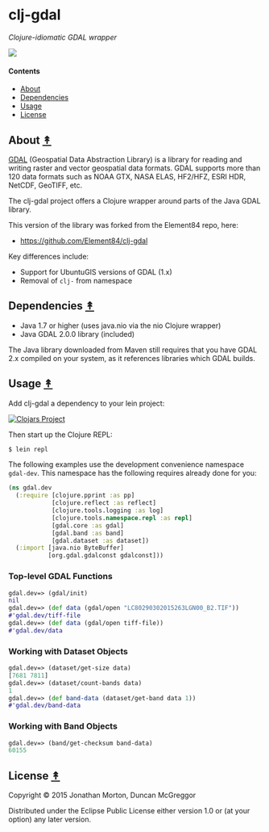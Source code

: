 # clj-gdal

*Clojure-idiomatic GDAL wrapper*

[![][clj-gdal-logo]][clj-gdal-logo-large]

[clj-gdal-logo]: resources/images/clj-gdal-LogoColor-x250.png
[clj-gdal-logo-large]: resources/images/clj-gdal-LogoColor-x1000.png


#### Contents

* [About](#about-)
* [Dependencies](#dependencies-)
* [Usage](#usage-)
* [License](#license-)


## About [&#x219F;](#contents)

[GDAL](http://www.gdal.org/) (Geospatial Data Abstraction Library) is a library
for reading and writing raster and vector geospatial data formats. GDAL
supports more than 120 data formats such as NOAA GTX, NASA ELAS, HF2/HFZ, ESRI
HDR, NetCDF, GeoTIFF, etc.

The clj-gdal project offers a Clojure wrapper around parts of the Java GDAL
library.

This version of the library was forked from the Element84 repo, here:

* https://github.com/Element84/clj-gdal

Key differences include:

* Support for UbuntuGIS versions of GDAL (1.x)
* Removal of ``clj-`` from namespace


## Dependencies [&#x219F;](#contents)

* Java 1.7 or higher (uses java.nio via the nio Clojure wrapper)
* Java GDAL 2.0.0 library (included)

The Java library downloaded from Maven still requires that you have GDAL 2.x
compiled on your system, as it references libraries which GDAL builds.


## Usage [&#x219F;](#contents)

Add clj-gdal a dependency to your lein project:

[![Clojars Project](http://clojars.org/oubiwann/clj-gdal/latest-version.svg)](http://clojars.org/oubiwann/clj-gdal)

Then start up the Clojure REPL:

```bash
$ lein repl
```

The following examples use the development convenience namespace ``gdal-dev``. This
namespace has the following requires already done for you:

```clojure
(ns gdal.dev
  (:require [clojure.pprint :as pp]
            [clojure.reflect :as reflect]
            [clojure.tools.logging :as log]
            [clojure.tools.namespace.repl :as repl]
            [gdal.core :as gdal]
            [gdal.band :as band]
            [gdal.dataset :as dataset])
  (:import [java.nio ByteBuffer]
           [org.gdal.gdalconst gdalconst]))
```


### Top-level GDAL Functions

```clojure
gdal.dev=> (gdal/init)
nil
gdal.dev=> (def data (gdal/open "LC80290302015263LGN00_B2.TIF"))
#'gdal.dev/tiff-file
gdal.dev=> (def data (gdal/open tiff-file))
#'gdal.dev/data
```


### Working with Dataset Objects

```clojure
gdal.dev=> (dataset/get-size data)
[7681 7811]
gdal.dev=> (dataset/count-bands data)
1
gdal.dev=> (def band-data (dataset/get-band data 1))
#'gdal.dev/band-data
```


### Working with Band Objects

```clojure
gdal.dev=> (band/get-checksum band-data)
60155

```


## License [&#x219F;](#contents)

Copyright © 2015 Jonathan Morton, Duncan McGreggor

Distributed under the Eclipse Public License either version 1.0 or (at
your option) any later version.
